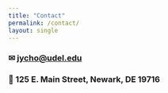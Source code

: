 ```yaml
---
title: "Contact"
permalink: /contact/
layout: single
---
```


### &#x2709;  [jycho@udel.edu](jycho@udel.edu)

### &#x1F4CD; 125 E. Main Street, Newark, DE 19716


